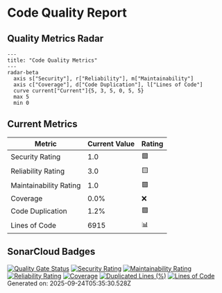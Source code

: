 # Code Quality Report
## Quality Metrics Radar
```mermaid
---
title: "Code Quality Metrics"
---
radar-beta
  axis s["Security"], r["Reliability"], m["Maintainability"]
  axis c["Coverage"], d["Code Duplication"], l["Lines of Code"]
  curve current["Current"]{5, 3, 5, 0, 5, 5}
  max 5
  min 0
```
## Current Metrics
| Metric | Current Value | Rating |
|--------|---------------|--------|
| Security Rating | 1.0 | 🟩 |
| Reliability Rating | 3.0 | 🟨 |
| Maintainability Rating | 1.0 | 🟩 |
| Coverage | 0.0% | ❌ |
| Code Duplication | 1.2% | 🟩 |
| Lines of Code | 6915 | 📊 |
## SonarCloud Badges
[![Quality Gate Status](https://sonarcloud.io/api/project_badges/measure?project=merlinbecker_CodexMiroir&metric=alert_status)](https://sonarcloud.io/summary/new_code?id=merlinbecker_CodexMiroir)
[![Security Rating](https://sonarcloud.io/api/project_badges/measure?project=merlinbecker_CodexMiroir&metric=security_rating)](https://sonarcloud.io/summary/new_code?id=merlinbecker_CodexMiroir)
[![Maintainability Rating](https://sonarcloud.io/api/project_badges/measure?project=merlinbecker_CodexMiroir&metric=sqale_rating)](https://sonarcloud.io/summary/new_code?id=merlinbecker_CodexMiroir)
[![Reliability Rating](https://sonarcloud.io/api/project_badges/measure?project=merlinbecker_CodexMiroir&metric=reliability_rating)](https://sonarcloud.io/summary/new_code?id=merlinbecker_CodexMiroir)
[![Coverage](https://sonarcloud.io/api/project_badges/measure?project=merlinbecker_CodexMiroir&metric=coverage)](https://sonarcloud.io/summary/new_code?id=merlinbecker_CodexMiroir)
[![Duplicated Lines (%)](https://sonarcloud.io/api/project_badges/measure?project=merlinbecker_CodexMiroir&metric=duplicated_lines_density)](https://sonarcloud.io/summary/new_code?id=merlinbecker_CodexMiroir)
[![Lines of Code](https://sonarcloud.io/api/project_badges/measure?project=merlinbecker_CodexMiroir&metric=ncloc)](https://sonarcloud.io/summary/new_code?id=merlinbecker_CodexMiroir)
Generated on: 2025-09-24T05:35:30.528Z